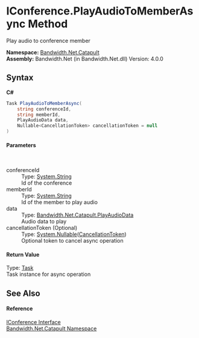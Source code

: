 ﻿# IConference.PlayAudioToMemberAsync Method 
 

Play audio to conference member

**Namespace:**&nbsp;<a href ="N_Bandwidth_Net_Catapult.md">Bandwidth.Net.Catapult</a><br />**Assembly:**&nbsp;Bandwidth.Net (in Bandwidth.Net.dll) Version: 4.0.0

## Syntax

**C#**<br />
``` C#
Task PlayAudioToMemberAsync(
	string conferenceId,
	string memberId,
	PlayAudioData data,
	Nullable<CancellationToken> cancellationToken = null
)
```


#### Parameters
&nbsp;<dl><dt>conferenceId</dt><dd>Type: <a href="http://msdn2.microsoft.com/en-us/library/s1wwdcbf" target="_blank">System.String</a><br />Id of the conference</dd><dt>memberId</dt><dd>Type: <a href="http://msdn2.microsoft.com/en-us/library/s1wwdcbf" target="_blank">System.String</a><br />Id of the member to play audio</dd><dt>data</dt><dd>Type: <a href ="T_Bandwidth_Net_Catapult_PlayAudioData.md">Bandwidth.Net.Catapult.PlayAudioData</a><br />Audio data to play</dd><dt>cancellationToken (Optional)</dt><dd>Type: <a href="http://msdn2.microsoft.com/en-us/library/b3h38hb0" target="_blank">System.Nullable</a>(<a href="http://msdn2.microsoft.com/en-us/library/dd384802" target="_blank">CancellationToken</a>)<br />Optional token to cancel async operation</dd></dl>

#### Return Value
Type: <a href="http://msdn2.microsoft.com/en-us/library/dd235678" target="_blank">Task</a><br />Task instance for async operation

## See Also


#### Reference
<a href ="T_Bandwidth_Net_Catapult_IConference.md">IConference Interface</a><br /><a href ="N_Bandwidth_Net_Catapult.md">Bandwidth.Net.Catapult Namespace</a><br />
